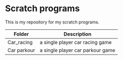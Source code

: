 # Scratch programs

This is my repository for my scratch programs.

| Folder | Description |
| --- | --- |
| Car_racing | a single player car racing game 
| Car parkour | a single player car parkour game


